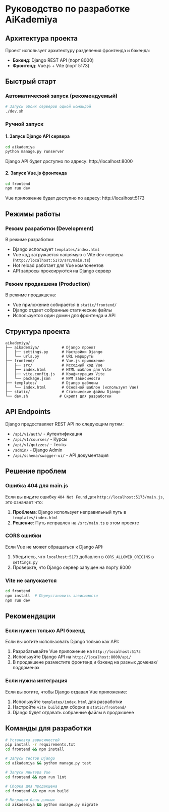 # Руководство по разработке AiKademiya

## Архитектура проекта

Проект использует архитектуру разделения фронтенда и бэкенда:

- **Бэкенд**: Django REST API (порт 8000)
- **Фронтенд**: Vue.js + Vite (порт 5173)

## Быстрый старт

### Автоматический запуск (рекомендуемый)

```bash
# Запуск обоих серверов одной командой
./dev.sh
```

### Ручной запуск

#### 1. Запуск Django API сервера

```bash
cd aikademiya
python manage.py runserver
```

Django API будет доступно по адресу: http://localhost:8000

#### 2. Запуск Vue.js фронтенда

```bash
cd frontend
npm run dev
```

Vue приложение будет доступно по адресу: http://localhost:5173

## Режимы работы

### Режим разработки (Development)

В режиме разработки:
- Django использует `templates/index.html` 
- Vue код загружается напрямую с Vite dev сервера (`http://localhost:5173/src/main.ts`)
- Hot reload работает для Vue компонентов
- API запросы проксируются на Django сервер

### Режим продакшена (Production)

В режиме продакшена:
- Vue приложение собирается в `static/frontend/`
- Django отдает собранные статические файлы
- Используется один домен для фронтенда и API

## Структура проекта

```
aikademiya/
├── aikademiya/          # Django проект
│   ├── settings.py      # Настройки Django
│   └── urls.py          # URL маршруты
├── frontend/            # Vue.js приложение
│   ├── src/             # Исходный код Vue
│   ├── index.html       # HTML шаблон для Vite
│   ├── vite.config.js   # Конфигурация Vite
│   └── package.json     # NPM зависимости
├── templates/           # Django шаблоны
│   └── index.html       # Основной шаблон (использует Vue)
├── static/              # Статические файлы Django
└── dev.sh              # Скрипт для разработки
```

## API Endpoints

Django предоставляет REST API по следующим путям:

- `/api/v1/auth/` - Аутентификация
- `/api/v1/courses/` - Курсы  
- `/api/v1/quizzes/` - Тесты
- `/admin/` - Django Admin
- `/api/schema/swagger-ui/` - API документация

## Решение проблем

### Ошибка 404 для main.js

Если вы видите ошибку `404 Not Found` для `http://localhost:5173/main.js`, это означает что:

1. **Проблема**: Django использует неправильный путь в `templates/index.html`
2. **Решение**: Путь исправлен на `/src/main.ts` в этом проекте

### CORS ошибки

Если Vue не может обращаться к Django API:

1. Убедитесь, что `localhost:5173` добавлен в `CORS_ALLOWED_ORIGINS` в `settings.py`
2. Проверьте, что Django сервер запущен на порту 8000

### Vite не запускается

```bash
cd frontend
npm install  # Переустановить зависимости
npm run dev
```

## Рекомендации

### Если нужен только API бэкенд

Если вы хотите использовать Django только как API:

1. Разрабатывайте Vue приложение на `http://localhost:5173`
2. Используйте Django API на `http://localhost:8000/api/`
3. В продакшене разместите фронтенд и бэкенд на разных доменах/поддоменах

### Если нужна интеграция

Если вы хотите, чтобы Django отдавал Vue приложение:

1. Используйте `templates/index.html` для разработки
2. Настройте `vite build` для сборки в `static/frontend/`
3. Django будет отдавать собранные файлы в продакшене

## Команды для разработки

```bash
# Установка зависимостей
pip install -r requirements.txt
cd frontend && npm install

# Запуск тестов Django
cd aikademiya && python manage.py test

# Запуск линтера Vue
cd frontend && npm run lint

# Сборка для продакшена
cd frontend && npm run build

# Миграции базы данных
cd aikademiya && python manage.py migrate
```